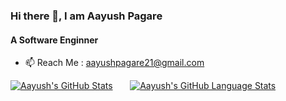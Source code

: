 ### Hi there 👋, I am Aayush Pagare
#### A Software Enginner 
- 📫 Reach Me : aayushpagare21@gmail.com 
&nbsp; 
&nbsp; 

 [![Aayush's GitHub Stats](https://github-readme-stats.vercel.app/api/?username=aayushpagare21-compcoder&count_private=true&theme=tokyonight&showicons=true)]() &nbsp; &nbsp; &nbsp;
[![Aayush's GitHub Language Stats](https://github-readme-stats.vercel.app/api/top-langs/?username=aayushpagare21-compcoder&langs_count=5&theme=tokyonight)]()




